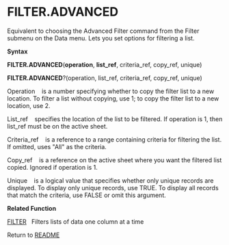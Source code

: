 # FILTER.ADVANCED

Equivalent to choosing the Advanced Filter command from the Filter
submenu on the Data menu. Lets you set options for filtering a list.

**Syntax**

**FILTER.ADVANCED**(**operation**, **list\_ref**, criteria\_ref,
copy\_ref, unique)

**FILTER.ADVANCED**?(operation, list\_ref, criteria\_ref, copy\_ref,
unique)

Operation&nbsp;&nbsp;&nbsp;&nbsp;is a number specifying whether to copy
the filter list to a new location. To filter a list without copying, use
1; to copy the filter list to a new location, use 2.

List\_ref&nbsp;&nbsp;&nbsp;&nbsp;specifies the location of the list to
be filtered. If operation is 1, then list\_ref must be on the active
sheet.

Criteria\_ref&nbsp;&nbsp;&nbsp;&nbsp;is a reference to a range
containing criteria for filtering the list. If omitted, uses "All" as
the criteria.

Copy\_ref&nbsp;&nbsp;&nbsp;&nbsp;is a reference on the active sheet
where you want the filtered list copied. Ignored if operation is 1.

Unique&nbsp;&nbsp;&nbsp;&nbsp;is a logical value that specifies whether
only unique records are displayed. To display only unique records, use
TRUE. To display all records that match the criteria, use FALSE or omit
this argument.

**Related Function**

[FILTER](FILTER.md)&nbsp;&nbsp;&nbsp;Filters lists of data one column at a time



Return to [README](README.md#F)

